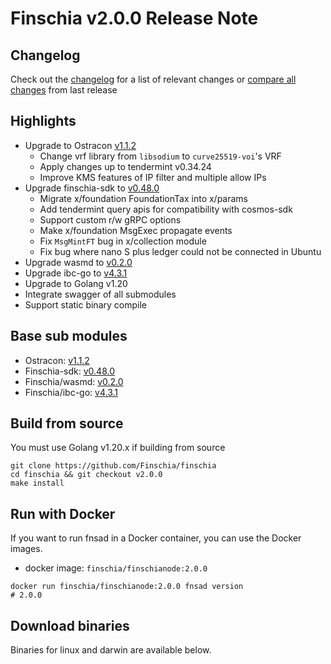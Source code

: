 # Finschia v2.0.0 Release Note

## Changelog
Check out the [changelog](https://github.com/Finschia/finschia/blob/v2.0.0/RELEASE_CHANGELOG.md) for a list of relevant changes or [compare all changes](https://github.com/Finschia/finschia/compare/v1.0.0...v2.0.0) from last release

## Highlights
* Upgrade to Ostracon [v1.1.2](https://github.com/Finschia/ostracon/tree/v1.1.2)
  * Change vrf library from `libsodium` to `curve25519-voi`'s VRF
  * Apply changes up to tendermint v0.34.24
  * Improve KMS features of IP filter and multiple allow IPs
* Upgrade finschia-sdk to [v0.48.0](https://github.com/Finschia/finschia-sdk/releases/tag/v0.48.0)
  * Migrate x/foundation FoundationTax into x/params
  * Add tendermint query apis for compatibility with cosmos-sdk
  * Support custom r/w gRPC options
  * Make x/foundation MsgExec propagate events
  * Fix `MsgMintFT` bug in x/collection module
  * Fix bug where nano S plus ledger could not be connected in Ubuntu
* Upgrade wasmd to [v0.2.0](https://github.com/Finschia/wasmd/releases/tag/v0.2.0)
* Upgrade ibc-go to [v4.3.1](https://github.com/Finschia/ibc-go/releases/tag/v4.3.1)
* Upgrade to Golang v1.20
* Integrate swagger of all submodules
* Support static binary compile

## Base sub modules
* Ostracon: [v1.1.2](https://github.com/Finschia/ostracon/tree/v1.1.2)
* Finschia-sdk: [v0.48.0](https://github.com/Finschia/finschia-sdk/tree/v0.48.0)
* Finschia/wasmd: [v0.2.0](https://github.com/Finschia/wasmd/tree/v0.2.0)
* Finschia/ibc-go: [v4.3.1](https://github.com/Finschia/ibc-go/tree/v4.3.1)


## Build from source
You must use Golang v1.20.x if building from source
```shell
git clone https://github.com/Finschia/finschia
cd finschia && git checkout v2.0.0
make install
```

## Run with Docker
If you want to run fnsad in a Docker container, you can use the Docker images.
* docker image: `finschia/finschianode:2.0.0`
```shell
docker run finschia/finschianode:2.0.0 fnsad version
# 2.0.0
```

## Download binaries

Binaries for linux and darwin are available below.
